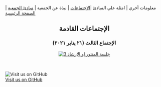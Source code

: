 معلومات أخري | امثلة علي المبادئ  |[الإجتماعات](https://amateursanonymous.github.io/meetings) | نبذة عن الجمعية | [مبادئ الجمعية](https://amateursanonymous.github.io/principles) | [الصفحة الرئيسية](https://amateursanonymous.github.io/index-new)

## <center> الإجتماعات القادمة </center>

### <center> الإجتماع الثالث (٢١ يناير ٢٠٢١) </center>

<p align="center">
  <a href="#"><img src="https://raw.githubusercontent.com/amateursanonymous/amateursanonymous.github.io/main/assets/mentor-soft-session-3-400.png" alt=" 3 جلسة المنتور او الإرشاد"/></a>
</p>

<br><br>
![Visit us on GitHub](https://raw.githubusercontent.com/amateursanonymous/amateursanonymous.github.io/main/assets/GitHub-logo-100.png)<br>
[Visit us on GitHub](https://github.com/amateursanonymous/amateursanonymous.github.io)
